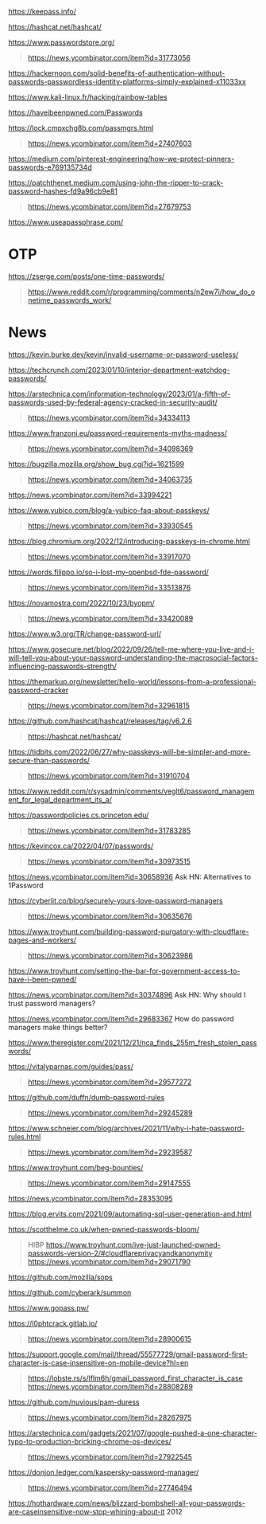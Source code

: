 https://keepass.info/

https://hashcat.net/hashcat/

https://www.passwordstore.org/
> https://news.ycombinator.com/item?id=31773056

https://hackernoon.com/solid-benefits-of-authentication-without-passwords-passwordless-identity-platforms-simply-explained-x11033xx

https://www.kali-linux.fr/hacking/rainbow-tables

https://haveibeenpwned.com/Passwords

https://lock.cmpxchg8b.com/passmgrs.html
> https://news.ycombinator.com/item?id=27407603

https://medium.com/pinterest-engineering/how-we-protect-pinners-passwords-e769135734d

https://patchthenet.medium.com/using-john-the-ripper-to-crack-password-hashes-fd9a96cb9e81
> https://news.ycombinator.com/item?id=27679753

https://www.useapassphrase.com/

# OTP
https://zserge.com/posts/one-time-passwords/
> https://www.reddit.com/r/programming/comments/n2ew7i/how_do_onetime_passwords_work/

# News
https://kevin.burke.dev/kevin/invalid-username-or-password-useless/

https://techcrunch.com/2023/01/10/interior-department-watchdog-passwords/

https://arstechnica.com/information-technology/2023/01/a-fifth-of-passwords-used-by-federal-agency-cracked-in-security-audit/
> https://news.ycombinator.com/item?id=34334113

https://www.franzoni.eu/password-requirements-myths-madness/
> https://news.ycombinator.com/item?id=34098369

https://bugzilla.mozilla.org/show_bug.cgi?id=1621599
> https://news.ycombinator.com/item?id=34063735

https://news.ycombinator.com/item?id=33994221

https://www.yubico.com/blog/a-yubico-faq-about-passkeys/
> https://news.ycombinator.com/item?id=33930545

https://blog.chromium.org/2022/12/introducing-passkeys-in-chrome.html
> https://news.ycombinator.com/item?id=33917070

https://words.filippo.io/so-i-lost-my-openbsd-fde-password/
> https://news.ycombinator.com/item?id=33513876

https://novamostra.com/2022/10/23/byopm/
> https://news.ycombinator.com/item?id=33420089

https://www.w3.org/TR/change-password-url/

https://www.gosecure.net/blog/2022/09/26/tell-me-where-you-live-and-i-will-tell-you-about-your-password-understanding-the-macrosocial-factors-influencing-passwords-strength/

https://themarkup.org/newsletter/hello-world/lessons-from-a-professional-password-cracker
> https://news.ycombinator.com/item?id=32961815

https://github.com/hashcat/hashcat/releases/tag/v6.2.6
> https://hashcat.net/hashcat/

https://tidbits.com/2022/06/27/why-passkeys-will-be-simpler-and-more-secure-than-passwords/
> https://news.ycombinator.com/item?id=31910704

https://www.reddit.com/r/sysadmin/comments/veglt6/password_management_for_legal_department_its_a/

https://passwordpolicies.cs.princeton.edu/
> https://news.ycombinator.com/item?id=31783285

https://kevincox.ca/2022/04/07/passwords/
> https://news.ycombinator.com/item?id=30973515

https://news.ycombinator.com/item?id=30658936 Ask HN: Alternatives to 1Password

https://cyberlit.co/blog/securely-yours-love-password-managers
> https://news.ycombinator.com/item?id=30635676

https://www.troyhunt.com/building-password-purgatory-with-cloudflare-pages-and-workers/
> https://news.ycombinator.com/item?id=30623986

https://www.troyhunt.com/setting-the-bar-for-government-access-to-have-i-been-pwned/

https://news.ycombinator.com/item?id=30374896 Ask HN: Why should I trust password managers?

https://news.ycombinator.com/item?id=29683367 How do password managers make things better?

https://www.theregister.com/2021/12/21/nca_finds_255m_fresh_stolen_passwords/

https://vitalyparnas.com/guides/pass/
> https://news.ycombinator.com/item?id=29577272

https://github.com/duffn/dumb-password-rules
> https://news.ycombinator.com/item?id=29245289

https://www.schneier.com/blog/archives/2021/11/why-i-hate-password-rules.html
> https://news.ycombinator.com/item?id=29239587

https://www.troyhunt.com/beg-bounties/
> https://news.ycombinator.com/item?id=29147555

https://news.ycombinator.com/item?id=28353095

https://blog.ervits.com/2021/09/automating-sql-user-generation-and.html

https://scotthelme.co.uk/when-pwned-passwords-bloom/
> HIBP https://www.troyhunt.com/ive-just-launched-pwned-passwords-version-2/#cloudflareprivacyandkanonymity
> https://news.ycombinator.com/item?id=29071790

https://github.com/mozilla/sops

https://github.com/cyberark/summon

https://www.gopass.pw/

https://l0phtcrack.gitlab.io/
> https://news.ycombinator.com/item?id=28900615

https://support.google.com/mail/thread/55577729/gmail-password-first-character-is-case-insensitive-on-mobile-device?hl=en
> https://lobste.rs/s/lflm6h/gmail_password_first_character_is_case
> https://news.ycombinator.com/item?id=28808289

https://github.com/nuvious/pam-duress
> https://news.ycombinator.com/item?id=28267975

https://arstechnica.com/gadgets/2021/07/google-pushed-a-one-character-typo-to-production-bricking-chrome-os-devices/
> https://news.ycombinator.com/item?id=27922545

https://donjon.ledger.com/kaspersky-password-manager/
> https://news.ycombinator.com/item?id=27746494

https://hothardware.com/news/blizzard-bombshell-all-your-passwords-are-caseinsensitive-now-stop-whining-about-it 2012